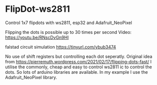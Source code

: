 # FlipDot-ws2811
Control 1x7 flipdots with ws2811, esp32 and Adafruit_NeoPixel 


Flipping the dots is possible up to 30 times per second
Video: https://youtu.be/RNscDvGn9HI

falstad circuit simulation  https://tinyurl.com/ybub3474

No use of shift registers but controlling each dot seperatly. Original idea from https://pierremuth.wordpress.com/2021/02/17/flipping-dots-fast/ 
I utilise the commonly, cheap and easy to control ws2811 ic to control the dots. So lots of arduino libraries are available.
In my example I use the Adafruit_NeoPixel library.
